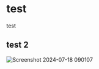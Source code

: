 # test
test

## test 2

![Screenshot 2024-07-18 090107](https://github.com/user-attachments/assets/bd7c9444-701e-4cfc-b484-3d3e73656c5f)


